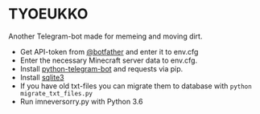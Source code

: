 # TYOEUKKO

Another Telegram-bot made for memeing and moving dirt.

- Get API-token from [@botfather](https://telegram.me/botfather) and enter it to env.cfg
- Enter the necessary Minecraft server data to env.cfg.
- Install [python-telegram-bot](https://github.com/python-telegram-bot/python-telegram-bot) and requests via pip.
- Install [sqlite3](https://www.sqlite.org/index.html)
- If you have old txt-files you can migrate them to database with ```python migrate_txt_files.py```
- Run imneversorry.py with Python 3.6
